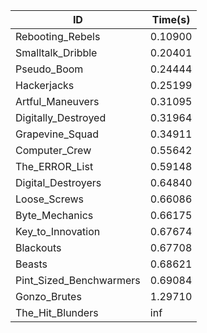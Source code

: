 |ID|Time(s)|
|-|-|
|Rebooting_Rebels|0.10900|
|Smalltalk_Dribble|0.20401|
|Pseudo_Boom|0.24444|
|Hackerjacks|0.25199|
|Artful_Maneuvers|0.31095|
|Digitally_Destroyed|0.31964|
|Grapevine_Squad|0.34911|
|Computer_Crew|0.55642|
|The_ERROR_List|0.59148|
|Digital_Destroyers|0.64840|
|Loose_Screws|0.66086|
|Byte_Mechanics|0.66175|
|Key_to_Innovation|0.67674|
|Blackouts|0.67708|
|Beasts|0.68621|
|Pint_Sized_Benchwarmers|0.69084|
|Gonzo_Brutes|1.29710|
|The_Hit_Blunders|inf|
